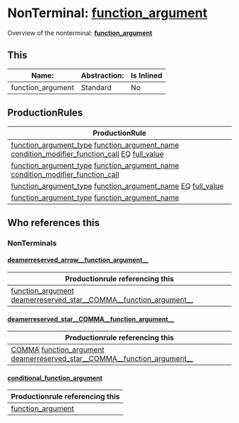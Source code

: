 # NonTerminal: **[function_argument](./function_argument.md)**

Overview of the nonterminal: **[function_argument](./function_argument.md)**



## This

| Name:                | Abstraction:    | Is Inlined |
| -------------------- | --------------- | ---------- |
| function_argument | Standard | No |



## ProductionRules

| ProductionRule |
| ---- |
| [function_argument_type](./function_argument_type.md) [function_argument_name](./function_argument_name.md) [condition_modifier_function_call](./condition_modifier_function_call.md) [EQ](./../Lexicon/EQ.md) [full_value](./full_value.md)  |
| [function_argument_type](./function_argument_type.md) [function_argument_name](./function_argument_name.md) [condition_modifier_function_call](./condition_modifier_function_call.md)  |
| [function_argument_type](./function_argument_type.md) [function_argument_name](./function_argument_name.md) [EQ](./../Lexicon/EQ.md) [full_value](./full_value.md)  |
| [function_argument_type](./function_argument_type.md) [function_argument_name](./function_argument_name.md)  |




## Who references this

### NonTerminals


#### [deamerreserved_arrow__function_argument__](./../Grammar/deamerreserved_arrow__function_argument__.md)

| Productionrule referencing this                      |
| ---------------------------------------------------- |
| [function_argument](./function_argument.md) [deamerreserved_star__COMMA__function_argument__](./deamerreserved_star__COMMA__function_argument__.md)  |


#### [deamerreserved_star__COMMA__function_argument__](./../Grammar/deamerreserved_star__COMMA__function_argument__.md)

| Productionrule referencing this                      |
| ---------------------------------------------------- |
| [COMMA](./../Lexicon/COMMA.md) [function_argument](./function_argument.md) [deamerreserved_star__COMMA__function_argument__](./deamerreserved_star__COMMA__function_argument__.md)  |


#### [conditional_function_argument](./../Grammar/conditional_function_argument.md)

| Productionrule referencing this                      |
| ---------------------------------------------------- |
| [function_argument](./function_argument.md)  |



